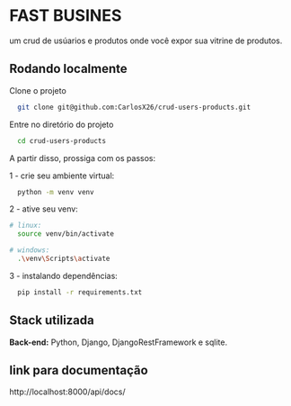 
# FAST BUSINES

um crud de usúarios e produtos onde você expor sua vitrine de produtos.




## Rodando localmente

Clone o projeto

```bash
  git clone git@github.com:CarlosX26/crud-users-products.git
```

Entre no diretório do projeto

```bash
  cd crud-users-products
```

A partir disso, prossiga com os passos:

1 - crie seu ambiente virtual:
```bash
  python -m venv venv
```

2 - ative seu venv:
```bash
# linux:
  source venv/bin/activate

# windows:
  .\venv\Scripts\activate
```
3 - instalando dependências:
```bash
  pip install -r requirements.txt 
```




## Stack utilizada

**Back-end:** Python, Django, DjangoRestFramework e sqlite.


## link para documentação
http://localhost:8000/api/docs/
